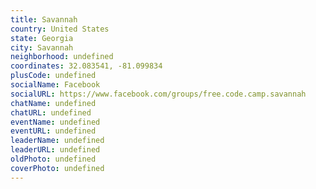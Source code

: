 ```yaml
---
title: Savannah
country: United States
state: Georgia
city: Savannah
neighborhood: undefined
coordinates: 32.083541, -81.099834
plusCode: undefined
socialName: Facebook
socialURL: https://www.facebook.com/groups/free.code.camp.savannah
chatName: undefined
chatURL: undefined
eventName: undefined
eventURL: undefined
leaderName: undefined
leaderURL: undefined
oldPhoto: undefined
coverPhoto: undefined
---
```

